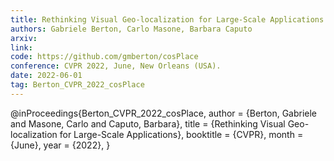 ```yaml
---
title: Rethinking Visual Geo-localization for Large-Scale Applications
authors: Gabriele Berton, Carlo Masone, Barbara Caputo
arxiv: 
link: 
code: https://github.com/gmberton/cosPlace
conference: CVPR 2022, June, New Orleans (USA).
date: 2022-06-01
tag: Berton_CVPR_2022_cosPlace
---
```

@inProceedings{Berton_CVPR_2022_cosPlace,
    author    = {Berton, Gabriele and Masone, Carlo and Caputo, Barbara},
    title     = {Rethinking Visual Geo-localization for Large-Scale Applications},
    booktitle = {CVPR},
    month     = {June},
    year      = {2022},
}

